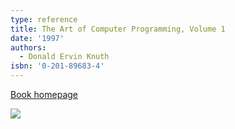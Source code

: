 ```yaml
---
type: reference
title: The Art of Computer Programming, Volume 1
date: '1997'
authors:
  - Donald Ervin Knuth
isbn: '0-201-89683-4'
---
```

[Book homepage](https://www-cs-faculty.stanford.edu/~knuth/taocp.html#vol1)

![](/media/books/taocp1.jpg)
